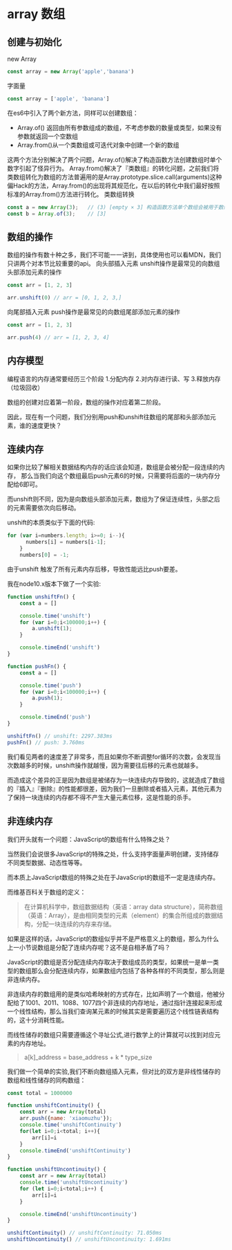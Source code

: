 # array 数组

## 创建与初始化

new Array
``` js
const array = new Array('apple','banana')
```

字面量
```js
const array = ['apple', 'banana']
```
在es6中引入了两个新方法，同样可以创建数组：
+ Array.of() 返回由所有参数组成的数组，不考虑参数的数量或类型，如果没有参数就返回一个空数组
+ Array.from()从一个类数组或可迭代对象中创建一个新的数组

这两个方法分别解决了两个问题，Array.of()解决了构造函数方法创建数组时单个数字引起了怪异行为。
Array.from()解决了『类数组』的转化问题，之前我们将类数组转化为数组的方法普遍用的是Array.prototype.slice.call(arguments)这种偏Hack的方法，Array.from()的出现将其规范化，在以后的转化中我们最好按照标准的Array.from()方法进行转化。
类数组转换

```js
const a = new Array(3);   // (3) [empty × 3] 构造函数方法单个数组会被用于数组长度
const b = Array.of(3);    // [3]
```

## 数组的操作

数组的操作有数十种之多，我们不可能一一讲到，具体使用也可以看MDN，我们只讲两个对本节比较重要的api。
向头部插入元素
unshift操作是最常见的向数组头部添加元素的操作
```js
const arr = [1, 2, 3]

arr.unshift(0) // arr = [0, 1, 2, 3,]
```

向尾部插入元素
push操作是最常见的向数组尾部添加元素的操作
``` js
const arr = [1, 2, 3]

arr.push(4) // arr = [1, 2, 3, 4]
```

## 内存模型

编程语言的内存通常要经历三个阶段
1.分配内存
2.对内存进行读、写
3.释放内存（垃圾回收）

数组的创建对应着第一阶段，数组的操作对应着第二阶段。

因此，现在有一个问题，我们分别用push和unshift往数组的尾部和头部添加元素，谁的速度更快？

## 连续内存

如果你比较了解相关数据结构内存的话应该会知道，数组是会被分配一段连续的内存，
那么当我们向这个数组最后push元素6的时候，只需要将后面的一块内存分配给6即可。

而unshift则不同，因为是向数组头部添加元素，数组为了保证连续性，头部之后的元素需要依次向后移动。

unshift的本质类似于下面的代码:
```js
for (var i=numbers.length; i>=0; i--){
      numbers[i] = numbers[i-1];
    }
    numbers[0] = -1;
```

由于unshift 触发了所有元素内存后移，导致性能远比push要差。

我在node10.x版本下做了一个实验:
``` js
function unshiftFn() {
    const a = []

    console.time('unshift')
    for (var i=0;i<100000;i++) {
        a.unshift(1);
    }

    console.timeEnd('unshift')
}

function pushFn() {
    const a = []

    console.time('push')
    for (var i=0;i<100000;i++) {
        a.push(1);
    }

    console.timeEnd('push')
}

unshiftFn() // unshift: 2297.383ms
pushFn() // push: 3.760ms
```

我们看见两者的速度差了非常多，而且如果你不断调整for循环的次数，会发现当次数越多的时候，unshift操作就越慢，因为需要往后移的元素也就越多。

而造成这个差异的正是因为数组是被储存为一块连续内存导致的，这就造成了数组的『插入』『删除』的性能都很差，因为我们一旦删除或者插入元素，其他元素为了保持一块连续的内存都不得不产生大量元素位移，这是性能的杀手。

## 非连续内存
我们开头就有一个问题：JavaScript的数组有什么特殊之处？

当然我们会说很多JavaScript的特殊之处，什么支持字面量声明创建，支持储存不同类型数据、动态性等等。

而本质上JavaScript数组的特殊之处在于JavaScript的数组不一定是连续内存。

而维基百科关于数组的定义：

> 在计算机科学中，数组数据结构（英语：array data structure），简称数组（英语：Array），是由相同类型的元素（element）的集合所组成的数据结构，分配一块连续的内存来存储。

如果是这样的话，JavaScript的数组似乎并不是严格意义上的数组，那么为什么上一小节说数组是分配了连续内存呢？这不是自相矛盾了吗？

JavaScript的数组是否分配连续内存取决于数组成员的类型，如果统一是单一类型的数组那么会分配连续内存，如果数组内包括了各种各样的不同类型，那么则是非连续内存。

非连续内存的数组用的是类似哈希映射的方式存在，比如声明了一个数组，他被分配给了1001、2011、1088、1077四个非连续的内存地址，通过指针连接起来形成一个线性结构，那么当我们查询某元素的时候其实是需要遍历这个线性链表结构的，这十分消耗性能。

而线性储存的数组只需要遵循这个寻址公式,进行数学上的计算就可以找到对应元素的内存地址。

> a[k]_address = base_address + k * type_size

我们做一个简单的实验,我们不断向数组插入元素，但对比的双方是非线性储存的数组和线性储存的同构数组：
``` js
const total = 1000000

function unshiftContinuity() {
    const arr = new Array(total)
    arr.push({name: 'xiaomuzhu'});
    console.time('unshiftContinuity')
    for(let i=0;i<total; i++){
        arr[i]=i
    }
    console.timeEnd('unshiftContinuity')
}

function unshiftUncontinuity() {
    const arr = new Array(total)
    console.time('unshiftUncontinuity')
    for (let i=0;i<total;i++) {
        arr[i]=i
    }

    console.timeEnd('unshiftUncontinuity')
}

unshiftContinuity() // unshiftContinuity: 71.050ms
unshiftUncontinuity() // unshiftUncontinuity: 1.691ms
```